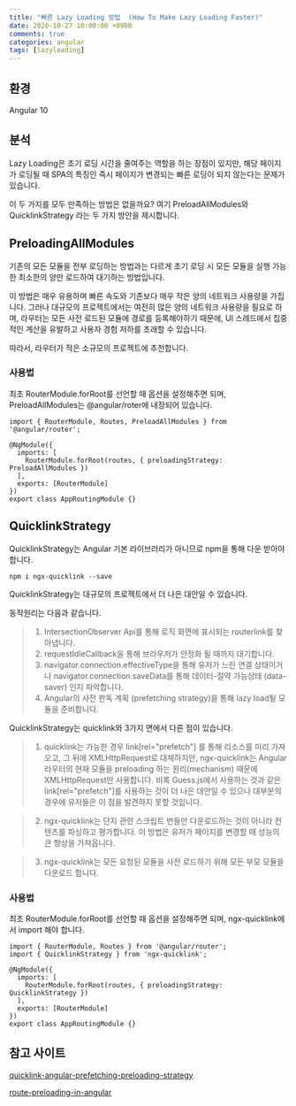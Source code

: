 ```yaml
---
title: "빠른 Lazy Loading 방법  (How To Make Lazy Loading Faster)"
date: 2020-10-27 10:00:00 +0900
comments: true
categories: angular
tags: [lazyloading]
---
```



## 환경
Angular 10

  
## 분석
Lazy Loading은 초기 로딩 시간을 줄여주는 역할을 하는 장점이 있지만,
해당 페이지가 로딩될 때 SPA의 특징인 즉시 페이지가 변경되는 빠른 로딩이 되지 않는다는 문제가 있습니다.

이 두 가지를 모두 만족하는 방법은 없을까요?
여기 PreloadAllModules와 QuicklinkStrategy 라는 두 가지 방안을 제시합니다.



## PreloadingAllModules
기존의 모든 모듈을 전부 로딩하는 방법과는 다르게 
초기 로딩 시 모든 모듈을 실행 가능한 최소한의 양만 로드하여 대기하는 방법입니다.

이 방법은 매우 유용하며 빠른 속도와 기존보다 매우 작은 양의 네트워크 사용량을 가집니다.
그러나 대규모의 프로젝트에서는 여전히 많은 양의 네트워크 사용량을 필요로 하며, 
라우터는 모든 사전 로드된 모듈에 경로를 등록해야하기 때문에,
UI 스레드에서 집중적인 계산을 유발하고 사용자 경험 저하를 초래할 수 있습니다.

따라서, 라우터가 적은 소규모의 프로젝트에 추천합니다.

### 사용법

최초 RouterModule.forRoot를 선언할 때 옵션을 설정해주면 되며, 
PreloadAllModules는 @angular/roter에 내장되어 있습니다.

```tsx
import { RouterModule, Routes, PreloadAllModules } from '@angular/router';

@NgModule({
  imports: [
    RouterModule.forRoot(routes, { preloadingStrategy: PreloadAllModules })
  ],
  exports: [RouterModule]
})
export class AppRoutingModule {}
```

## QuicklinkStrategy
QuicklinkStrategy는 Angular 기본 라이브러리가 아니므로 npm을 통해 다운 받아야 합니다.

```
npm i ngx-quicklink --save
```

QuicklinkStrategy는 대규모의 프로젝트에서 더 나은 대안일 수 있습니다.

동작원리는 다음과 같습니다.

> 1. IntersectionObserver Api를 통해 로직 화면에 표시되는 routerlink를 찾아냅니다.
> 2. requestIdleCallback을 통해 브라우저가 안정화 될 때까지 대기합니다.
> 3. navigator.connection.effectiveType을 통해 유저가 느린 연결 상태이거나 navigator.connection.saveData를 통해 데이터-절약 가능상태 (data-saver) 인지 파악합니다.
> 4. Angular의 사전 판독 계획 (prefetching strategy)을 통해 lazy load될 모듈을 준비합니다. 



QuicklinkStrategy는 quicklink와 3가지 면에서 다른 점이 있습니다.

> 1. quicklink는 가능한 경우 link[rel="prefetch"] 를 통해 리소스를 미리 가져오고, 그 뒤에 XMLHttpRequest로 대체하지만, ngx-quicklink는 Angular 라우터의 현재 모듈을 preloading 하는 원리(mechanism) 때문에 XMLHttpRequest만 사용합니다. 비록 Guess.js에서 사용하는 것과 같은 link[rel="prefetch"]를 사용하는 것이 더 나은 대안일 수 있으나 대부분의 경우에 유저들은 이 점을 발견하지 못할 것입니다.

> 2. ngx-quicklink는 단지 관련 스크립트 번들만 다운로드하는 것이 아니라 컨텐츠를 파싱하고 평가합니다. 이 방법은 유저가 페이지를 변경할 때 성능의 큰 향상을 가져옵니다.

> 3. ngx-quicklink는 모든 요청된 모듈을 사전 로드하기 위해 모든 부모 모듈을 다운로드 합니다. 

### 사용법

최초 RouterModule.forRoot를 선언할 때 옵션을 설정해주면 되며,
ngx-quicklink에서 import 해야 합니다.

```tsx
import { RouterModule, Routes } from '@angular/router';
import { QuicklinkStrategy } from 'ngx-quicklink';

@NgModule({
  imports: [
    RouterModule.forRoot(routes, { preloadingStrategy: QuicklinkStrategy })
  ],
  exports: [RouterModule]
})
export class AppRoutingModule {}
```


## 참고 사이트
[quicklink-angular-prefetching-preloading-strategy](https://blog.mgechev.com/2018/12/24/quicklink-angular-prefetching-preloading-strategy/)

[route-preloading-in-angular](https://web.dev/route-preloading-in-angular/)